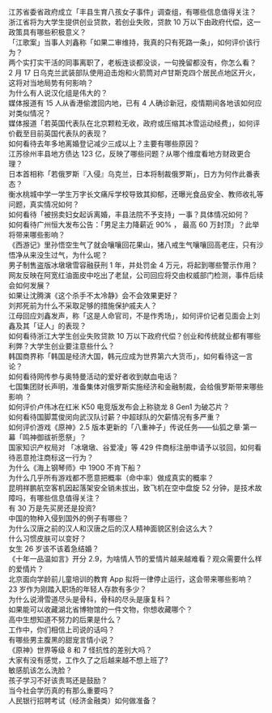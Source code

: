 江苏省委省政府成立「丰县生育八孩女子事件」调查组，有哪些信息值得关注？  
浙江省将为大学生提供创业贷款，若创业失败，贷款 10 万以下由政府代偿，这一政策具有哪些积极意义？  
「江歌案」当事人刘鑫称「如果二审维持，我真的只有死路一条」，如何评价该行为？  
两个实打实干活的同事离职了，老板连谈都没谈，一句挽留都没有，你怎么看？  
2 月 17 日乌克兰武装部队使用迫击炮和火箭筒对卢甘斯克四个居民点地区开火，这将对当地局势有何影响？  
为什么有人说汉化组是伟大的？  
媒体报道有 15 人从香港偷渡回内地，已有 4 人确诊新冠，疫情期间各地该如何应对类似情况？  
媒体报道「若英国代表队在北京颗粒无收，政府或压缩其冰雪运动经费」，如何评价截至目前英国代表队的表现？  
如何看待去年多地离婚登记减少三成以上？主要有哪些原因？  
江苏徐州丰县地方债达 123 亿，反映了哪些问题？从哪个维度看地方财政更合理？  
日本首相称「若俄罗斯『入侵』乌克兰，日本将制裁俄罗斯」，日方为何作此番表态？  
衡水桃城中学一学生万字长文痛斥学校导致其抑郁，还曝光食品安全、教师收礼等问题，真实情况如何？  
如何看待「被拐卖妇女起诉离婚，丰县法院不予支持」一事？具体情况如何？  
如何看待广州恒大发布公告：「男足主力降薪近 90% ， 最高 60 万封顶」？此举将带来哪些影响？  
《西游记》里孙悟空生气了就会嚷嚷回花果山，猪八戒生气嚷嚷回高老庄，只有沙悟净从来没生过气，为什么呢？  
男子制售盗版冰墩墩雪容融获刑 1 年，并处罚金 4 万元，将起到哪些警示作用？  
网友反映在阿宽红油面皮中吃出了老鼠，公司回应将交由权威部门检测，事件后续会如何发展？  
如果让沈腾演《这个杀手不太冷静》会不会效果更好？  
刘邦死前为什么不采取足够的措施保护戚夫人？  
江母回应刘鑫发声，称「这是人命官司，不是作秀场」，如何评价记者见面会上刘鑫及其「证人」的表现？  
如何看待浙江大学生创业失败贷款 10 万以下政府代偿？创业和传统就业都有哪些利弊？大学生创业要注意些什么？  
韩国商界称「韩国是经济大国，韩元应成为世界第六大货币」，如何看待这一言论？  
如何看待网传参与奥特曼活动的爱好者收到献血电话？  
七国集团财长声明，准备集体对俄罗斯实施经济和金融制裁，会给俄罗斯带来哪些影响 ？  
如何评价卢伟冰在红米 K50 电竞版发布会上称骁龙 8 Gen1 为破芯片？  
如何看待国脚蒿俊闵向武汉队讨薪？中超球队的欠薪情况有多严重？  
如何评价游戏《原神》2.5 版本更新的「八重神子」传说任务——仙狐之章·第一幕「鸣神御祓祈愿祭」？  
国家知识产权局对 「冰墩墩、谷爱凌」等 429 件商标注册申请予以驳回，如何看待恶意抢注商标这一行为？  
为什么《海上钢琴师》中 1900 不肯下船？  
为什么几乎所有游戏都不愿意把概率（命中率）做成真实的概率？  
昆明祥鹏航空客机因起落架安全销未拔出，致飞机在空中盘旋 52 分钟，是技术故障吗，有哪些信息值得关注？  
有 30 万是先买房还是投资?  
中国的物种入侵到国外的例子有哪些？  
为什么汉唐之前的汉人和汉唐之后的汉人精神面貌区别会这么大？  
什么习惯皮肤可以变好？  
女生 26 岁该不该着急结婚？  
《十年一品温如言》开分 2.9，为啥情人节的爱情片越来越难看？观众需要什么样的爱情片？  
北京面向学龄前儿童培训的教育 App 拟将一律停止运行，这会带来哪些影响？  
23 岁作为刚踏入职场的年轻人存款有多少？  
为什么说滑雪道尽头是骨科，骨科的尽头是康复科？  
如果能可以收藏湖北省博物馆的一件文物，你想收藏哪个？  
高中生想知道不努力的后果是什么？  
工作中，你们相信上司说的话吗？  
有哪些男主腹黑的甜宠言情小说？  
《原神》世界等级 8 和 7 怪抗性的差别大吗？  
大家有没有感觉，工作久了之后越来越不想上班了?  
敏感肌该怎么洗脸？  
孩子学习不好该责骂还是鼓励？  
当今社会学历真的有那么重要吗？  
人民银行招聘考试（经济金融类）如何做准备？  
